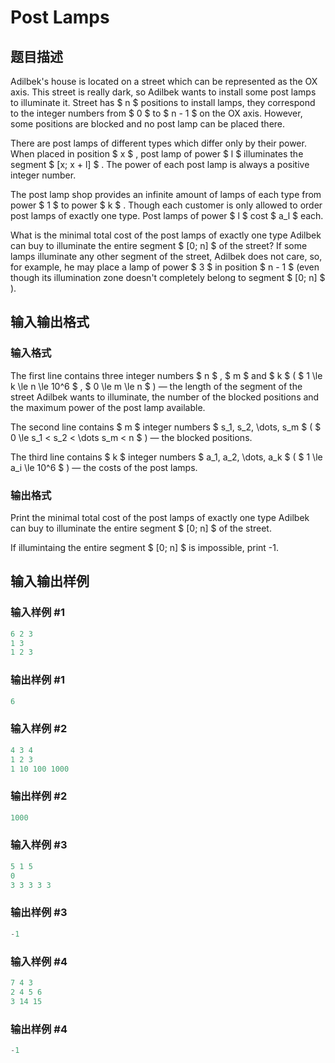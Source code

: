 # Post Lamps

## 题目描述

Adilbek's house is located on a street which can be represented as the OX axis. This street is really dark, so Adilbek wants to install some post lamps to illuminate it. Street has $ n $ positions to install lamps, they correspond to the integer numbers from $ 0 $ to $ n - 1 $ on the OX axis. However, some positions are blocked and no post lamp can be placed there.

There are post lamps of different types which differ only by their power. When placed in position $ x $ , post lamp of power $ l $ illuminates the segment $ [x; x + l] $ . The power of each post lamp is always a positive integer number.

The post lamp shop provides an infinite amount of lamps of each type from power $ 1 $ to power $ k $ . Though each customer is only allowed to order post lamps of exactly one type. Post lamps of power $ l $ cost $ a_l $ each.

What is the minimal total cost of the post lamps of exactly one type Adilbek can buy to illuminate the entire segment $ [0; n] $ of the street? If some lamps illuminate any other segment of the street, Adilbek does not care, so, for example, he may place a lamp of power $ 3 $ in position $ n - 1 $ (even though its illumination zone doesn't completely belong to segment $ [0; n] $ ).

## 输入输出格式

### 输入格式

The first line contains three integer numbers $ n $ , $ m $ and $ k $ ( $ 1 \le k \le n \le 10^6 $ , $ 0 \le m \le n $ ) — the length of the segment of the street Adilbek wants to illuminate, the number of the blocked positions and the maximum power of the post lamp available.

The second line contains $ m $ integer numbers $ s_1, s_2, \dots, s_m $ ( $ 0 \le s_1 < s_2 < \dots s_m < n $ ) — the blocked positions.

The third line contains $ k $ integer numbers $ a_1, a_2, \dots, a_k $ ( $ 1 \le a_i \le 10^6 $ ) — the costs of the post lamps.

### 输出格式

Print the minimal total cost of the post lamps of exactly one type Adilbek can buy to illuminate the entire segment $ [0; n] $ of the street.

If illumintaing the entire segment $ [0; n] $ is impossible, print -1.

## 输入输出样例

### 输入样例 #1

```cpp
6 2 3
1 3
1 2 3

```
### 输出样例 #1

```cpp
6

```
### 输入样例 #2

```cpp
4 3 4
1 2 3
1 10 100 1000

```
### 输出样例 #2

```cpp
1000

```
### 输入样例 #3

```cpp
5 1 5
0
3 3 3 3 3

```
### 输出样例 #3

```cpp
-1

```
### 输入样例 #4

```cpp
7 4 3
2 4 5 6
3 14 15

```
### 输出样例 #4

```cpp
-1

```
